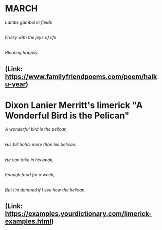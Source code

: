 
# MARCH
###### Lambs gambol in fields
###### Frisky with the joys of life
###### Bleating happily.


## (Link: https://www.familyfriendpoems.com/poem/haiku-year)


# Dixon Lanier Merritt's limerick "A Wonderful Bird is the Pelican"
###### A wonderful bird is the pelican,
###### His bill holds more than his belican.
###### He can take in his beak,
###### Enough food for a week,
###### But I'm damned if I see how the helican.

## (Link: https://examples.yourdictionary.com/limerick-examples.html)